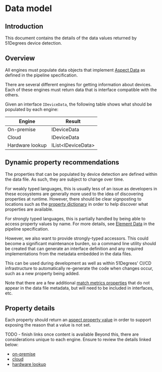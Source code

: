 # Data model

## Introduction

This document contains the details of the data values returned by 51Degrees
device detection.

## Overview

All engines must populate data objects that
implement [Aspect Data](../pipeline-specification/conceptual-overview.md#aspect-data)
as defined in the pipeline specification.

There are several different engines for getting information about devices. Each
of these engines must return data that is interface compatible with the others.

Given an interface `IDeviceData`, the following table shows what should be
populated by each engine:

| Engine          | Result                   |
|-----------------|--------------------------|
| On-premise      | IDeviceData              |
| Cloud           | IDeviceData              |
| Hardware lookup | IList&lt;IDeviceData&gt; |

## Dynamic property recommendations

The properties that can be populated by device detection are defined within the
data file. As such, they are subject to change over time.

For weakly typed languages, this is usually less of an issue as developers in
these ecosystems are generally more used to the idea of discovering properties
at runtime. However, there should be clear signposting to locations such as
the [property dictionary](https://51degrees.com/developers/property-dictionary)
in order to help discover what properties are available.

For strongly typed languages, this is partially handled by being able to access
property values by name. For more details,
see [Element Data](../pipeline-specification/conceptual-overview.md#element-data)
in the pipeline specification.

However, we also want to provide strongly-typed accessors. This could become a
significant maintenance burden, so a command line utility should be created that
can generate an interface definition and any required implementations from the
metadata embedded in the data files.

This can be used during development as well as within 51Degrees' CI/CD
infrastructure to automatically re-generate the code when changes occur, such as
a new property being added.

Note that there are a few additional 
[match metrics properties](pipeline-elements/device-detection-on-premise.md#match-metric-properties)
that do not appear in the data file metadata, but will need to be included in
interfaces, etc.

## Property details

Each property should return
an [aspect property value](../pipeline-specification/features/properties.md#null-values)
in order to support exposing the reason that a value is not set.

TODO - finish links once content is available
Beyond this, there are considerations unique to each engine. Ensure to review
the details linked below:

- [on-premise](pipeline-elements/device-detection-on-premise.md#metadata)
- [cloud](pipeline-elements/device-detection-cloud.md#)
- [hardware lookup](pipeline-elements/hardware-profile-lookup-cloud.md#)

